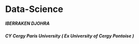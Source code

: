 # Data-Science

 ##### IBERRAKEN DJOHRA 
 ##### CY Cergy Paris University ( Ex University of Cergy Pontoise ) 
